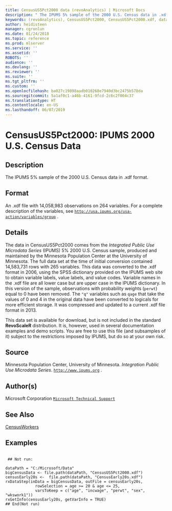 ```yaml
---
title: CensusUS5Pct2000 data (revoAnalytics) | Microsoft Docs
description: " The IPUMS 5% sample of the 2000 U.S. Census data in .xdf format. "
keywords: (revoAnalytics), CensusUS5Pct2000, CensusUS5Pct2000.xdf, datasets
author: heidisteen
manager: cgronlun
ms.date: 01/24/2018
ms.topic: reference
ms.prod: mlserver
ms.service: ''
ms.assetid: ''
ROBOTS: ''
audience: ''
ms.devlang: ''
ms.reviewer: ''
ms.suite: ''
ms.tgt_pltfrm: ''
ms.custom: ''
ms.openlocfilehash: ba027c19898aadb010268e7940d3bc2475b578da
ms.sourcegitcommit: 5a1af0c1-a46b-4161-9fcd-2c6c2f004c37
ms.translationtype: HT
ms.contentlocale: en-US
ms.lasthandoff: 06/07/2019
---
```

 # <a name="censusus5pct2000-ipums-2000-us-census-data"></a>CensusUS5Pct2000: IPUMS 2000 U.S. Census Data 
 ## <a name="description"></a>Description

The IPUMS 5% sample of the 2000 U.S. Census data in .xdf format.


 ## <a name="format"></a>Format

An .xdf file with 14,058,983 observations on 264 variables. For a complete description of the variables, see [`http://usa.ipums.org/usa-action/variables/group`](http://usa.ipums.org/usa-action/variables/group)
.


 ## <a name="details"></a>Details

The data in CensusUS5Pct2000 comes from the *Integrated Public Use Microdata Series* (IPUMS) 5% 2000 U.S. Census sample, produced and maintained by the Minnesota Population Center at the University of Minnesota. The full data set at the time of initial conversion contained 14,583,731 rows with 265 variables. This data was converted to the .xdf format in 2006, using the SPSS dictionary provided on the IPUMS web site to obtain variable labels, value labels, and value codes. Variable names in the .xdf file are all lower case but are upper case in the IPUMS dictionary. In this version of the sample, observations with probability weights (`perwt`) equal to 0 have been removed. The `"q"` variables such as `qage` that take the values of 0 and 4 in the original data have been converted to logicals for more efficient storage. It was compressed and updated to a current .xdf file format in 2013.

This data set is available for download, but is not included in the standard **RevoScaleR** distribution. It is, however, used in several documentation examples and demo scripts. You are free to use this file (and subsamples of it) subject to the restrictions imposed by IPUMS, but do so at your own risk.


 ## <a name="source"></a>Source

Minnesota Population Center, University of Minnesota. *Integration Public Use Microdata Series*. [`http://www.ipums.org`](http://www.ipums.org) .


 ## <a name="authors"></a>Author(s)
 Microsoft Corporation [`Microsoft Technical Support`](https://go.microsoft.com/fwlink/?LinkID=698556&clcid=0x409)


 ## <a name="see-also"></a>See Also

[CensusWorkers](CensusWorkers.md)

 ## <a name="examples"></a>Examples

 ```

  ## Not run:

dataPath = "C:/Microsoft/Data"
bigCensusData <- file.path(dataPath, "CensusUS5Pct2000.xdf") 
censusEarly20s <-  file.path(dataPath, "CensusEarly20s.xdf")
rxDataStep(inData = bigCensusData, outFile = censusEarly20s,
              rowSelection = age >= 20 & age <= 25,
              varsToKeep = c("age", "incwage", "perwt", "sex", "wkswork1")) 
rxGetInfo(censusEarly20s, getVarInfo = TRUE) 
 ## End(Not run) 
```


